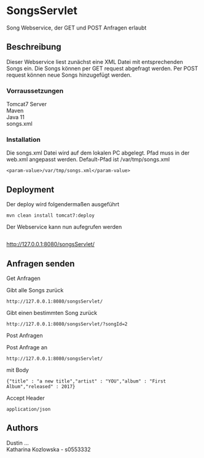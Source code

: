 # SongsServlet

Song Webservice, der GET und POST Anfragen erlaubt 

## Beschreibung

Dieser Webservice liest zunächst eine XML Datei mit entsprechenden Songs ein. Die Songs können per GET request abgefragt werden. Per POST request können neue Songs hinzugefügt werden. 

### Vorraussetzungen

Tomcat7 Server  
Maven  
Java 11  
songs.xml

### Installation

Die songs.xml Datei wird auf dem lokalen PC abgelegt. Pfad muss in der web.xml angepasst werden. 
Default-Pfad ist /var/tmp/songs.xml

```
<param-value>/var/tmp/songs.xml</param-value>
```

## Deployment

Der deploy wird folgendermaßen ausgeführt

```
mvn clean install tomcat7:deploy

```
Der Webservice kann nun aufegrufen werden
```

```
http://127.0.0.1:8080/songsServlet/

## Anfragen senden

Get Anfragen

Gibt alle Songs zurück

```
http://127.0.0.1:8080/songsServlet/
```

Gibt einen bestimmten Song zurück

```
http://127.0.0.1:8080/songsServlet/?songId=2
```

Post Anfragen

Post Anfrage an 

```
http://127.0.0.1:8080/songsServlet/
```

mit Body

```
{"title" : "a new title","artist" : "YOU","album" : "First Album","released" : 2017}
```

Accept Header

```
application/json
```

## Authors

Dustin ...  
Katharina Kozlowska - s0553332
